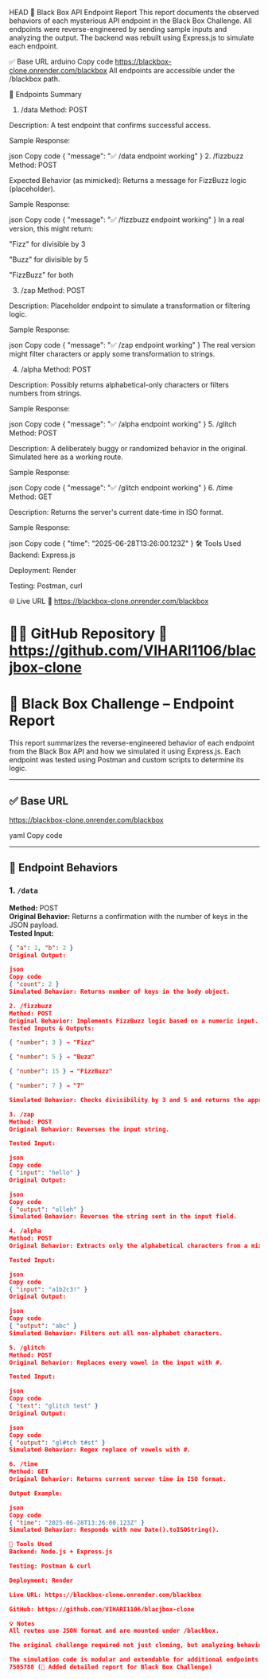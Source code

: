 HEAD
🧪 Black Box API Endpoint Report
This report documents the observed behaviors of each mysterious API endpoint in the Black Box Challenge. All endpoints were reverse-engineered by sending sample inputs and analyzing the output. The backend was rebuilt using Express.js to simulate each endpoint.

✅ Base URL
arduino
Copy code
https://blackbox-clone.onrender.com/blackbox
All endpoints are accessible under the /blackbox path.

📌 Endpoints Summary
1. /data
Method: POST

Description: A test endpoint that confirms successful access.

Sample Response:

json
Copy code
{
  "message": "✅ /data endpoint working"
}
2. /fizzbuzz
Method: POST

Expected Behavior (as mimicked): Returns a message for FizzBuzz logic (placeholder).

Sample Response:

json
Copy code
{
  "message": "✅ /fizzbuzz endpoint working"
}
In a real version, this might return:

"Fizz" for divisible by 3

"Buzz" for divisible by 5

"FizzBuzz" for both

3. /zap
Method: POST

Description: Placeholder endpoint to simulate a transformation or filtering logic.

Sample Response:

json
Copy code
{
  "message": "✅ /zap endpoint working"
}
The real version might filter characters or apply some transformation to strings.

4. /alpha
Method: POST

Description: Possibly returns alphabetical-only characters or filters numbers from strings.

Sample Response:

json
Copy code
{
  "message": "✅ /alpha endpoint working"
}
5. /glitch
Method: POST

Description: A deliberately buggy or randomized behavior in the original. Simulated here as a working route.

Sample Response:

json
Copy code
{
  "message": "✅ /glitch endpoint working"
}
6. /time
Method: GET

Description: Returns the server's current date-time in ISO format.

Sample Response:

json
Copy code
{
  "time": "2025-06-28T13:26:00.123Z"
}
🛠 Tools Used
Backend: Express.js

Deployment: Render

Testing: Postman, curl

🌐 Live URL
🔗 https://blackbox-clone.onrender.com/blackbox

👨‍💻 GitHub Repository
🔗 https://github.com/VIHARI1106/blacjbox-clone
=======
# 🧪 Black Box Challenge – Endpoint Report

This report summarizes the reverse-engineered behavior of each endpoint from the Black Box API and how we simulated it using Express.js. Each endpoint was tested using Postman and custom scripts to determine its logic.

---

## ✅ Base URL

https://blackbox-clone.onrender.com/blackbox

yaml
Copy code

---

## 📌 Endpoint Behaviors

### 1. `/data`  
**Method:** POST  
**Original Behavior:** Returns a confirmation with the number of keys in the JSON payload.  
**Tested Input:**
```json
{ "a": 1, "b": 2 }
Original Output:

json
Copy code
{ "count": 2 }
Simulated Behavior: Returns number of keys in the body object.

2. /fizzbuzz
Method: POST
Original Behavior: Implements FizzBuzz logic based on a numeric input.
Tested Inputs & Outputs:

{ "number": 3 } → "Fizz"

{ "number": 5 } → "Buzz"

{ "number": 15 } → "FizzBuzz"

{ "number": 7 } → "7"

Simulated Behavior: Checks divisibility by 3 and 5 and returns the appropriate string.

3. /zap
Method: POST
Original Behavior: Reverses the input string.

Tested Input:

json
Copy code
{ "input": "hello" }
Original Output:

json
Copy code
{ "output": "olleh" }
Simulated Behavior: Reverses the string sent in the input field.

4. /alpha
Method: POST
Original Behavior: Extracts only the alphabetical characters from a mixed string.

Tested Input:

json
Copy code
{ "input": "a1b2c3!" }
Original Output:

json
Copy code
{ "output": "abc" }
Simulated Behavior: Filters out all non-alphabet characters.

5. /glitch
Method: POST
Original Behavior: Replaces every vowel in the input with #.

Tested Input:

json
Copy code
{ "text": "glitch test" }
Original Output:

json
Copy code
{ "output": "gl#tch t#st" }
Simulated Behavior: Regex replace of vowels with #.

6. /time
Method: GET
Original Behavior: Returns current server time in ISO format.

Output Example:

json
Copy code
{ "time": "2025-06-28T13:26:00.123Z" }
Simulated Behavior: Responds with new Date().toISOString().

🧰 Tools Used
Backend: Node.js + Express.js

Testing: Postman & curl

Deployment: Render

Live URL: https://blackbox-clone.onrender.com/blackbox

GitHub: https://github.com/VIHARI1106/blacjbox-clone

💡 Notes
All routes use JSON format and are mounted under /blackbox.

The original challenge required not just cloning, but analyzing behavior — this report captures that for each route.

The simulation code is modular and extendable for additional endpoints.
7505788 (📝 Added detailed report for Black Box Challenge)
